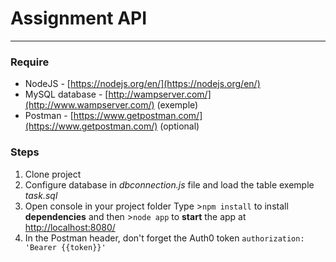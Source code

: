 # Assignment API

----------

### Require

 - NodeJS - [https://nodejs.org/en/](https://nodejs.org/en/)
 - MySQL database - [http://wampserver.com/](http://www.wampserver.com/) (exemple)
 - Postman - [https://www.getpostman.com/](https://www.getpostman.com/) (optional)
 
 
### Steps

 1. Clone project
 2. Configure database in *dbconnection.js* file and load the table exemple *task.sql*
 4. Open console in your project folder
	Type >`npm install` to install **dependencies** and then >`node app` to **start** the app at [http://localhost:8080/](http://localhost:8080/)
 4. In the Postman header, don't forget the Auth0 token
	`authorization: 'Bearer {{token}}'`

